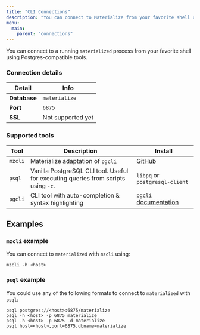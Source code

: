 ```yaml
---
title: "CLI Connections"
description: "You can connect to Materialize from your favorite shell using Postgres-compatible tools, like psql or pgcli."
menu:
  main:
    parent: "connections"
---
```


You can connect to a running `materialized` process from your favorite shell using Postgres-compatible tools.

### Connection details

Detail | Info
-------|------
**Database** | `materialize`
**Port** | `6875`
**SSL** | Not supported yet

### Supported tools

Tool | Description | Install
-----|-------------|--------
`mzcli` | Materialize adaptation of `pgcli` | [GitHub](https://github.com/MaterializeInc/mzcli#quick-start)
`psql` | Vanilla PostgreSQL CLI tool. Useful for executing queries from scripts using `-c`. | `libpq` or `postgresql-client`
`pgcli` | CLI tool with auto-completion & syntax highlighting | [`pgcli` documentation](https://www.pgcli.com/install)

## Examples

### `mzcli` example

You can connect to `materialized` with `mzcli` using:

```shell
mzcli -h <host>
```

### `psql` example

You could use any of the following formats to connect to `materialized` with `psql`:

```shell
psql postgres://<host>:6875/materialize
psql -h <host> -p 6875 materialize
psql -h <host> -p 6875 -d materialize
psql host=<host>,port=6875,dbname=materialize
```
